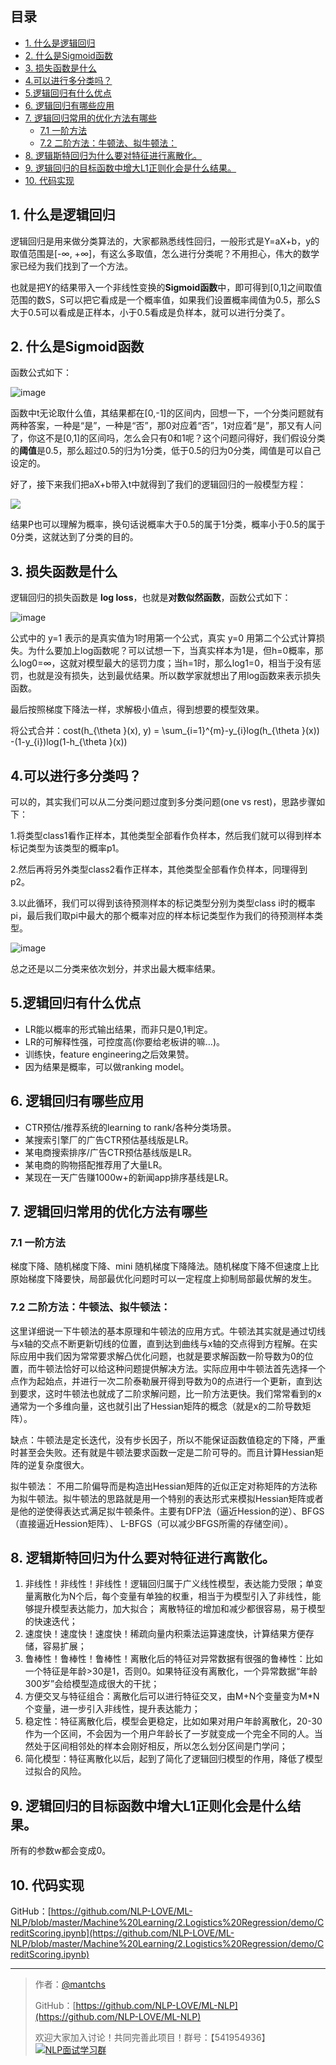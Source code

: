 ## 目录
- [1. 什么是逻辑回归](https://github.com/NLP-LOVE/ML-NLP/tree/master/Machine%20Learning/2.Logistics%20Regression#1-什么是逻辑回归)
- [2. 什么是Sigmoid函数](https://github.com/NLP-LOVE/ML-NLP/tree/master/Machine%20Learning/2.Logistics%20Regression#2-什么是sigmoid函数)
- [3. 损失函数是什么](https://github.com/NLP-LOVE/ML-NLP/tree/master/Machine%20Learning/2.Logistics%20Regression#3-损失函数是什么)
- [4.可以进行多分类吗？](https://github.com/NLP-LOVE/ML-NLP/tree/master/Machine%20Learning/2.Logistics%20Regression#4可以进行多分类吗)
- [5.逻辑回归有什么优点](https://github.com/NLP-LOVE/ML-NLP/tree/master/Machine%20Learning/2.Logistics%20Regression#5逻辑回归有什么优点)
- [6. 逻辑回归有哪些应用](https://github.com/NLP-LOVE/ML-NLP/tree/master/Machine%20Learning/2.Logistics%20Regression#6-逻辑回归有哪些应用)
- [7. 逻辑回归常用的优化方法有哪些](https://github.com/NLP-LOVE/ML-NLP/tree/master/Machine%20Learning/2.Logistics%20Regression#7-逻辑回归常用的优化方法有哪些)
  - [7.1 一阶方法](https://github.com/NLP-LOVE/ML-NLP/tree/master/Machine%20Learning/2.Logistics%20Regression#71-一阶方法)
  - [7.2 二阶方法：牛顿法、拟牛顿法：](https://github.com/NLP-LOVE/ML-NLP/tree/master/Machine%20Learning/2.Logistics%20Regression#72-二阶方法牛顿法拟牛顿法)
- [8. 逻辑斯特回归为什么要对特征进行离散化。](https://github.com/NLP-LOVE/ML-NLP/tree/master/Machine%20Learning/2.Logistics%20Regression#8-逻辑斯特回归为什么要对特征进行离散化)
- [9. 逻辑回归的目标函数中增大L1正则化会是什么结果。](https://github.com/NLP-LOVE/ML-NLP/tree/master/Machine%20Learning/2.Logistics%20Regression#9-逻辑回归的目标函数中增大l1正则化会是什么结果)
- [10. 代码实现](https://github.com/NLP-LOVE/ML-NLP/blob/master/Machine%20Learning/2.Logistics%20Regression/demo/CreditScoring.ipynb)

## 1. 什么是逻辑回归

逻辑回归是用来做分类算法的，大家都熟悉线性回归，一般形式是Y=aX+b，y的取值范围是[-∞, +∞]，有这么多取值，怎么进行分类呢？不用担心，伟大的数学家已经为我们找到了一个方法。

也就是把Y的结果带入一个非线性变换的**Sigmoid函数**中，即可得到[0,1]之间取值范围的数S，S可以把它看成是一个概率值，如果我们设置概率阈值为0.5，那么S大于0.5可以看成是正样本，小于0.5看成是负样本，就可以进行分类了。

## 2. 什么是Sigmoid函数

函数公式如下：

![image](https://wx4.sinaimg.cn/large/00630Defly1g4pvk2ctatj30cw0b63yq.jpg)

函数中t无论取什么值，其结果都在[0,-1]的区间内，回想一下，一个分类问题就有两种答案，一种是“是”，一种是“否”，那0对应着“否”，1对应着“是”，那又有人问了，你这不是[0,1]的区间吗，怎么会只有0和1呢？这个问题问得好，我们假设分类的**阈值**是0.5，那么超过0.5的归为1分类，低于0.5的归为0分类，阈值是可以自己设定的。

好了，接下来我们把aX+b带入t中就得到了我们的逻辑回归的一般模型方程：

![](https://latex.codecogs.com/gif.latex?H(a,b)=\frac{1}{1+e^{(aX+b)}})

结果P也可以理解为概率，换句话说概率大于0.5的属于1分类，概率小于0.5的属于0分类，这就达到了分类的目的。

## 3. 损失函数是什么

逻辑回归的损失函数是 **log loss**，也就是**对数似然函数**，函数公式如下：

![image](https://wx1.sinaimg.cn/large/00630Defly1g4pvtz3tw9j30et04v0sw.jpg)

公式中的 y=1 表示的是真实值为1时用第一个公式，真实 y=0 用第二个公式计算损失。为什么要加上log函数呢？可以试想一下，当真实样本为1是，但h=0概率，那么log0=∞，这就对模型最大的惩罚力度；当h=1时，那么log1=0，相当于没有惩罚，也就是没有损失，达到最优结果。所以数学家就想出了用log函数来表示损失函数。

最后按照梯度下降法一样，求解极小值点，得到想要的模型效果。

将公式合并：cost(h_{\theta }(x), y) = \sum_{i=1}^{m}-y_{i}log(h_{\theta }(x)) -(1-y_{i})log(1-h_{\theta }(x))

## 4.可以进行多分类吗？

可以的，其实我们可以从二分类问题过度到多分类问题(one vs rest)，思路步骤如下：

1.将类型class1看作正样本，其他类型全部看作负样本，然后我们就可以得到样本标记类型为该类型的概率p1。

2.然后再将另外类型class2看作正样本，其他类型全部看作负样本，同理得到p2。

3.以此循环，我们可以得到该待预测样本的标记类型分别为类型class i时的概率pi，最后我们取pi中最大的那个概率对应的样本标记类型作为我们的待预测样本类型。

![image](https://wx2.sinaimg.cn/large/00630Defly1g4pw11fo1tj30cv0c50tj.jpg)

总之还是以二分类来依次划分，并求出最大概率结果。


## 5.逻辑回归有什么优点

- LR能以概率的形式输出结果，而非只是0,1判定。
- LR的可解释性强，可控度高(你要给老板讲的嘛…)。
- 训练快，feature engineering之后效果赞。
- 因为结果是概率，可以做ranking model。

## 6. 逻辑回归有哪些应用

- CTR预估/推荐系统的learning to rank/各种分类场景。
- 某搜索引擎厂的广告CTR预估基线版是LR。
- 某电商搜索排序/广告CTR预估基线版是LR。
- 某电商的购物搭配推荐用了大量LR。
- 某现在一天广告赚1000w+的新闻app排序基线是LR。

## 7. 逻辑回归常用的优化方法有哪些

### 7.1 一阶方法

梯度下降、随机梯度下降、mini 随机梯度下降降法。随机梯度下降不但速度上比原始梯度下降要快，局部最优化问题时可以一定程度上抑制局部最优解的发生。 

### 7.2 二阶方法：牛顿法、拟牛顿法： 

这里详细说一下牛顿法的基本原理和牛顿法的应用方式。牛顿法其实就是通过切线与x轴的交点不断更新切线的位置，直到达到曲线与x轴的交点得到方程解。在实际应用中我们因为常常要求解凸优化问题，也就是要求解函数一阶导数为0的位置，而牛顿法恰好可以给这种问题提供解决方法。实际应用中牛顿法首先选择一个点作为起始点，并进行一次二阶泰勒展开得到导数为0的点进行一个更新，直到达到要求，这时牛顿法也就成了二阶求解问题，比一阶方法更快。我们常常看到的x通常为一个多维向量，这也就引出了Hessian矩阵的概念（就是x的二阶导数矩阵）。

缺点：牛顿法是定长迭代，没有步长因子，所以不能保证函数值稳定的下降，严重时甚至会失败。还有就是牛顿法要求函数一定是二阶可导的。而且计算Hessian矩阵的逆复杂度很大。

拟牛顿法： 不用二阶偏导而是构造出Hessian矩阵的近似正定对称矩阵的方法称为拟牛顿法。拟牛顿法的思路就是用一个特别的表达形式来模拟Hessian矩阵或者是他的逆使得表达式满足拟牛顿条件。主要有DFP法（逼近Hession的逆）、BFGS（直接逼近Hession矩阵）、 L-BFGS（可以减少BFGS所需的存储空间）。

## 8. 逻辑斯特回归为什么要对特征进行离散化。

1. 非线性！非线性！非线性！逻辑回归属于广义线性模型，表达能力受限；单变量离散化为N个后，每个变量有单独的权重，相当于为模型引入了非线性，能够提升模型表达能力，加大拟合； 离散特征的增加和减少都很容易，易于模型的快速迭代； 
2. 速度快！速度快！速度快！稀疏向量内积乘法运算速度快，计算结果方便存储，容易扩展； 
3. 鲁棒性！鲁棒性！鲁棒性！离散化后的特征对异常数据有很强的鲁棒性：比如一个特征是年龄>30是1，否则0。如果特征没有离散化，一个异常数据“年龄300岁”会给模型造成很大的干扰； 
4. 方便交叉与特征组合：离散化后可以进行特征交叉，由M+N个变量变为M*N个变量，进一步引入非线性，提升表达能力； 
5. 稳定性：特征离散化后，模型会更稳定，比如如果对用户年龄离散化，20-30作为一个区间，不会因为一个用户年龄长了一岁就变成一个完全不同的人。当然处于区间相邻处的样本会刚好相反，所以怎么划分区间是门学问； 
6. 简化模型：特征离散化以后，起到了简化了逻辑回归模型的作用，降低了模型过拟合的风险。

## 9. 逻辑回归的目标函数中增大L1正则化会是什么结果。

所有的参数w都会变成0。

## 10. 代码实现

GitHub：[https://github.com/NLP-LOVE/ML-NLP/blob/master/Machine%20Learning/2.Logistics%20Regression/demo/CreditScoring.ipynb](https://github.com/NLP-LOVE/ML-NLP/blob/master/Machine%20Learning/2.Logistics%20Regression/demo/CreditScoring.ipynb)

------



> 作者：[@mantchs](https://github.com/NLP-LOVE/ML-NLP)
>
> GitHub：[https://github.com/NLP-LOVE/ML-NLP](https://github.com/NLP-LOVE/ML-NLP)
>
> 欢迎大家加入讨论！共同完善此项目！群号：【541954936】<a target="_blank" href="//shang.qq.com/wpa/qunwpa?idkey=863f915b9178560bd32ca07cd090a7d9e6f5f90fcff5667489697b1621cecdb3"><img border="0" src="http://pub.idqqimg.com/wpa/images/group.png" alt="NLP面试学习群" title="NLP面试学习群"></a>


